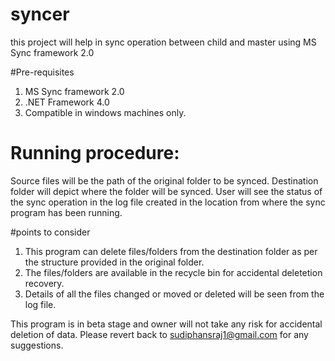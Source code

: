 # syncer
this project will help in sync operation between child and master using MS Sync framework 2.0

#Pre-requisites
1. MS Sync framework 2.0
2. .NET Framework 4.0
3. Compatible in windows machines only.

# Running procedure:
Source files will be the path of the original folder to be synced. Destination folder will depict where the folder will be synced.
User will see the status of the sync operation in the log file created in the location from where the sync program has been running.

#points to consider
1. This program can delete files/folders from the destination folder as per the structure provided in the original folder.
2. The files/folders are available in the recycle bin for accidental deletetion recovery.
3. Details of all the files changed or moved or deleted will be seen from the log file.

This program is in beta stage and owner will not take any risk for accidental deletion of data. Please revert back to sudiphansraj1@gmail.com for
any suggestions.

